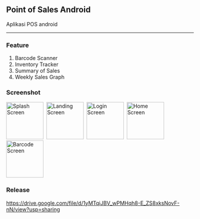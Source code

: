 ## Point of Sales Android

Aplikasi POS android

---

### Feature

1. Barcode Scanner
2. Inventory Tracker
3. Summary of Sales
4. Weekly Sales Graph

### Screenshot

<img src="flutter_01.png" width="100" alt="Splash Screen">&nbsp; <img src="flutter_02.png" width="100" alt="Landing Screen">&nbsp; <img src="flutter_03.png" width="100" alt="Login Screen">&nbsp; <img src="flutter_05.jpg" width="100" alt="Home Screen">&nbsp; <img src="flutter_08.jpg" width="100" alt="Barcode Screen">

### Release

<https://drive.google.com/file/d/1yMTqiJBV_wPMHqh8-E_ZS8xksNovF-nN/view?usp=sharing>
